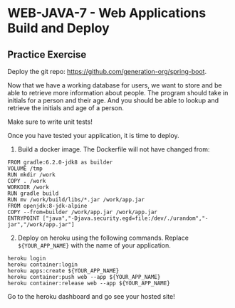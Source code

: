 # WEB-JAVA-7 - Web Applications Build and Deploy

## Practice Exercise
Deploy the git repo:  https://github.com/generation-org/spring-boot.

Now that we have a working database for users, we want to store and be able to retrieve more information about people.
The program should take in initials for a person and their age.
And you should be able to lookup and retrieve the initials and age of a person.

Make sure to write unit tests!

Once you have tested your application, it is time to deploy.
1. Build a docker image.
The Dockerfile will not have changed from:
```
FROM gradle:6.2.0-jdk8 as builder
VOLUME /tmp
RUN mkdir /work
COPY . /work
WORKDIR /work
RUN gradle build
RUN mv /work/build/libs/*.jar /work/app.jar
FROM openjdk:8-jdk-alpine
COPY --from=builder /work/app.jar /work/app.jar
ENTRYPOINT ["java","-Djava.security.egd=file:/dev/./urandom","-jar","/work/app.jar"]
```
2. Deploy on heroku using the following commands. Replace `${YOUR_APP_NAME}` with the name of your application.

```
heroku login
heroku container:login
heroku apps:create ${YOUR_APP_NAME}
heroku container:push web --app ${YOUR_APP_NAME}
heroku container:release web --app ${YOUR_APP_NAME}
```

Go to the heroku dashboard and go see your hosted site!
